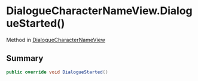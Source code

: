 # DialogueCharacterNameView.DialogueStarted()

Method in [DialogueCharacterNameView](/api/csharp/yarn.unity.dialoguecharacternameview.md)

## Summary



```csharp
public override void DialogueStarted()
```

